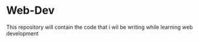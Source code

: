 # Web-Dev
This repository will contain the code that i wil be writing while learning web development
